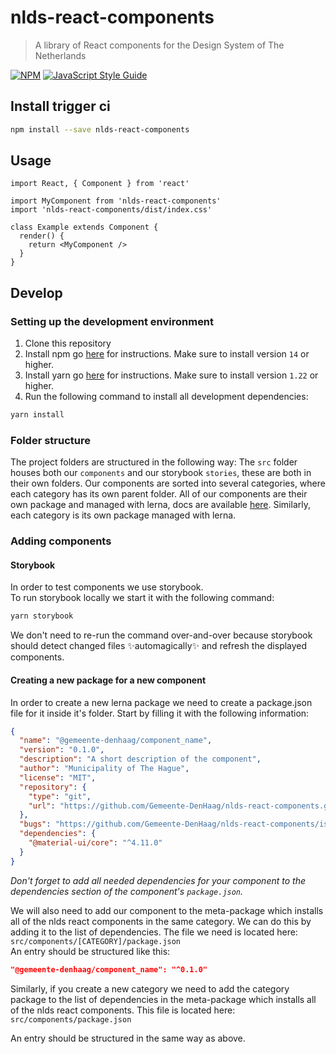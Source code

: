 # nlds-react-components

> A library of React components for the Design System of The Netherlands

[![NPM](https://img.shields.io/npm/v/nlds-react-components.svg)](https://www.npmjs.com/package/nlds-react-components) [![JavaScript Style Guide](https://img.shields.io/badge/code_style-standard-brightgreen.svg)](https://standardjs.com)

## Install trigger ci

```bash
npm install --save nlds-react-components
```

## Usage

```tsx
import React, { Component } from 'react'

import MyComponent from 'nlds-react-components'
import 'nlds-react-components/dist/index.css'

class Example extends Component {
  render() {
    return <MyComponent />
  }
}
```


## Develop
### Setting up the development environment
1. Clone this repository
2. Install npm go [here](https://docs.npmjs.com/downloading-and-installing-node-js-and-npm) for instructions. Make sure to install version `14` or higher.
3. Install yarn go [here](https://yarnpkg.com/getting-started/install) for instructions. Make sure to install version `1.22` or higher.
4. Run the following command to install all development dependencies:
  ```bash
  yarn install
  ```

### Folder structure
The project folders are structured in the following way:
The `src` folder houses both our `components` and our storybook `stories`, these are both in their own folders.
Our components are sorted into several categories, where each category has its own parent folder.
All of our components are their own package and managed with lerna, docs are available [here](https://lerna.js.org/).
Similarly, each category is its own package managed with lerna.

### Adding components
#### Storybook
In order to test components we use storybook.\
To run storybook locally we start it with the following command:
```bash
yarn storybook
```
We don't need to re-run the command over-and-over because storybook should detect changed files ✨automagically✨ and refresh the displayed components.

#### Creating a new package for a new component
In order to create a new lerna package we need to create a package.json file for it inside it's folder.
Start by filling it with the following information:
```json
{
  "name": "@gemeente-denhaag/component_name",
  "version": "0.1.0",
  "description": "A short description of the component",
  "author": "Municipality of The Hague",
  "license": "MIT",
  "repository": {
    "type": "git",
    "url": "https://github.com/Gemeente-DenHaag/nlds-react-components.git"
  },
  "bugs": "https://github.com/Gemeente-DenHaag/nlds-react-components/issues",
  "dependencies": {
    "@material-ui/core": "^4.11.0"
  }
}
```
_Don't forget to add all needed dependencies for your component to the dependencies section of the component's `package.json`._

We will also need to add our component to the meta-package which installs all of the nlds react components in the same category. We can do this by adding it to the list of dependencies.
The file we need is located here: `src/components/[CATEGORY]/package.json`\
An entry should be structured like this:
```json
"@gemeente-denhaag/component_name": "^0.1.0"
```
Similarly, if you create a new category we need to add the category package to the list of dependencies in the meta-package which installs all of the nlds react components.
This file is located here: `src/components/package.json`

An entry should be structured in the same way as above.
